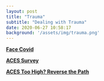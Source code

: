 ```yaml
---
layout: post
title: "Trauma"
subtitle: "Dealing with Trauma"
date: 2020-06-27 10:58:17
background: '/assets/img/trauma.png'
---
```

[**Face Covid**]({{suzanne.health}}/assets/pdf/facecovid.pdf)

[**ACES Survey**]({{suzanne.health}}/assets/pdf/survey.pdf)

[**ACES Too High? Reverse the Path**](https://youtu.be/XHgLYI9KZ-A)